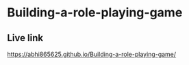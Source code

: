 # Building-a-role-playing-game

## Live link
https://abhi865625.github.io/Building-a-role-playing-game/

